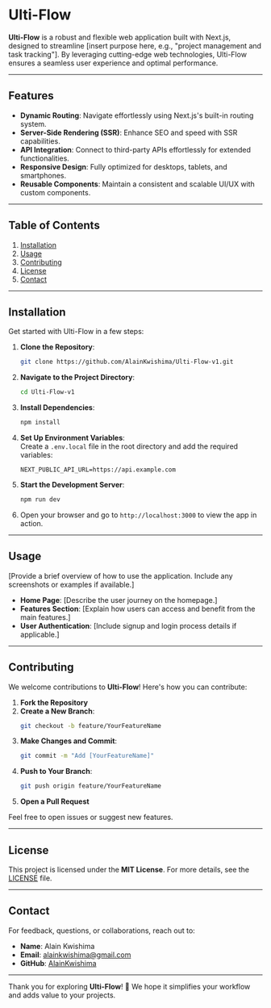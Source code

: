 
# Ulti-Flow

**Ulti-Flow** is a robust and flexible web application built with Next.js, designed to streamline [insert purpose here, e.g., "project management and task tracking"]. By leveraging cutting-edge web technologies, Ulti-Flow ensures a seamless user experience and optimal performance.

---

## Features

- **Dynamic Routing**: Navigate effortlessly using Next.js's built-in routing system.
- **Server-Side Rendering (SSR)**: Enhance SEO and speed with SSR capabilities.
- **API Integration**: Connect to third-party APIs effortlessly for extended functionalities.
- **Responsive Design**: Fully optimized for desktops, tablets, and smartphones.
- **Reusable Components**: Maintain a consistent and scalable UI/UX with custom components.

---

## Table of Contents

1. [Installation](#installation)  
2. [Usage](#usage)  
3. [Contributing](#contributing)  
4. [License](#license)  
5. [Contact](#contact)  

---

## Installation

Get started with Ulti-Flow in a few steps:

1. **Clone the Repository**:
   ```bash
   git clone https://github.com/AlainKwishima/Ulti-Flow-v1.git
   ```
2. **Navigate to the Project Directory**:
   ```bash
   cd Ulti-Flow-v1
   ```
3. **Install Dependencies**:
   ```bash
   npm install
   ```
4. **Set Up Environment Variables**:  
   Create a `.env.local` file in the root directory and add the required variables:
   ```plaintext
   NEXT_PUBLIC_API_URL=https://api.example.com
   ```
5. **Start the Development Server**:
   ```bash
   npm run dev
   ```
6. Open your browser and go to `http://localhost:3000` to view the app in action.

---

## Usage

[Provide a brief overview of how to use the application. Include any screenshots or examples if available.]  

- **Home Page**: [Describe the user journey on the homepage.]  
- **Features Section**: [Explain how users can access and benefit from the main features.]  
- **User Authentication**: [Include signup and login process details if applicable.]  

---

## Contributing

We welcome contributions to **Ulti-Flow**! Here's how you can contribute:  

1. **Fork the Repository**  
2. **Create a New Branch**:
   ```bash
   git checkout -b feature/YourFeatureName
   ```
3. **Make Changes and Commit**:
   ```bash
   git commit -m "Add [YourFeatureName]"
   ```
4. **Push to Your Branch**:
   ```bash
   git push origin feature/YourFeatureName
   ```
5. **Open a Pull Request**

Feel free to open issues or suggest new features.

---

## License

This project is licensed under the **MIT License**. For more details, see the [LICENSE](./LICENSE) file.

---

## Contact

For feedback, questions, or collaborations, reach out to:  

- **Name**: Alain Kwishima  
- **Email**: alainkwishima@gmail.com  
- **GitHub**: [AlainKwishima](https://github.com/AlainKwishima)  

---

Thank you for exploring **Ulti-Flow**! 🚀 We hope it simplifies your workflow and adds value to your projects.

